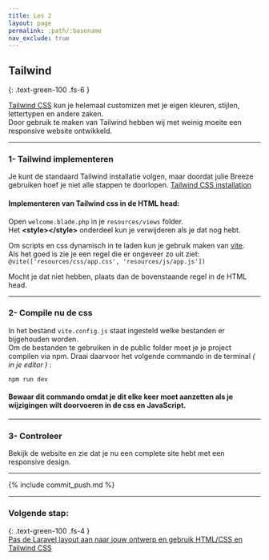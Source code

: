 ```yaml
---
title: Les 2
layout: page
permalink: :path/:basename
nav_exclude: true
---
```


## Tailwind
{: .text-green-100 .fs-6 }

[Tailwind CSS](https://tailwindcss.com/) kun je helemaal customizen met je eigen kleuren, stijlen, lettertypen en andere zaken.  
Door gebruik te maken van Tailwind hebben wij met weinig moeite een responsive website ontwikkeld.  


---
### 1- Tailwind implementeren
Je kunt de standaard Tailwind installatie volgen, maar doordat julie Breeze gebruiken hoef je niet alle stappen te doorlopen.
[Tailwind CSS installation](https://tailwindcss.com/docs/installation)

#### Implementeren van Tailwind css in de HTML head:  
Open `welcome.blade.php` in je `resources/views` folder.  
Het **\<style>\</style>** onderdeel kun je verwijderen als je dat nog hebt.  

Om scripts en css dynamisch in te laden kun je gebruik maken van [vite](https://laravel.com/docs/12.x/vite).  
Als het goed is zie je een regel die er ongeveer zo uit ziet:  
```@vite(['resources/css/app.css', 'resources/js/app.js'])```

Mocht je dat niet hebben, plaats dan de bovenstaande regel in de HTML head.

---
### 2- Compile nu de css
In het bestand `vite.config.js` staat ingesteld welke bestanden er bijgehouden worden.  
Om de bestanden te gebruiken in de public folder moet je je project compilen via npm.
Draai daarvoor het volgende commando in de terminal _( in je editor )_ :
```shell
npm run dev
```
#### Bewaar dit commando omdat je dit elke keer moet aanzetten als je wijzigingen wilt doorvoeren in de css en JavaScript.

---
### 3- Controleer
Bekijk de website en zie dat je nu een complete site hebt met een responsive design.

---

{% include commit_push.md %}

---
### Volgende stap:
{: .text-green-100 .fs-4 }  
[Pas de Laravel layout aan naar jouw ontwerp en gebruik HTML/CSS en Tailwind CSS](laravel-layout)


